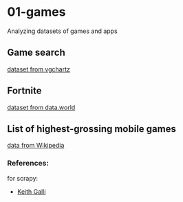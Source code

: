 # 01-games
Analyzing datasets of games and apps

## Game search
[dataset from vgchartz](https://www.vgchartz.com/)

## Fortnite
[dataset from data.world](https://data.world/kreynol3/fortnite-statistics80-games)

## List of highest-grossing mobile games
[data from Wikipedia](https://en.wikipedia.org/wiki/List_of_highest-grossing_mobile_games)

### References:
for scrapy:
- [Keith Galli](https://www.youtube.com/watch?v=GjKQ6V_ViQE)
